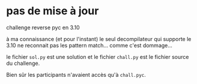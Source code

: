 # pas de mise à jour

challenge reverse pyc en 3.10

à ma connaissance (et pour l'instant) le seul decompilateur qui supporte le 3.10 ne reconnait pas les pattern match... comme c'est dommage...

le fichier `sol.py` est une solution et le fichier `chall.py` est le fichier source du challenge.

Bien sûr les participants n'avaient accès qu'à `chall.pyc`.
